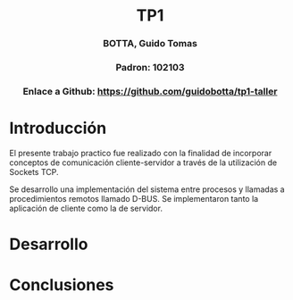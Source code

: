 # <center> TP1 </center>

### <center> BOTTA, Guido Tomas </center>

### <center> Padron: 102103 </center>

### <center> Enlace a Github: https://github.com/guidobotta/tp1-taller </center>

# Introducción

El presente trabajo practico fue realizado con la finalidad de incorporar conceptos de comunicación cliente-servidor a través de la utilización de Sockets TCP.

Se desarrollo una implementación del sistema entre procesos y llamadas a procedimientos remotos llamado D-BUS. Se implementaron tanto la aplicación de cliente como la de servidor.

# Desarrollo

# Conclusiones
